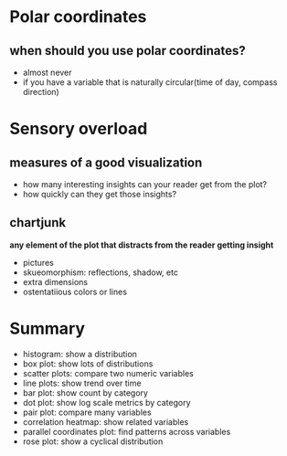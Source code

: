 # Polar coordinates
## when should you use polar coordinates?
- almost never
- if you have a variable that is naturally circular(time of day, compass direction)

# Sensory overload
## measures of a good visualization
- how many interesting insights can your reader get from the plot?
- how quickly can they get those insights?

## chartjunk
__any element of the plot that distracts from the reader getting insight__
- pictures
- skueomorphism: reflections, shadow, etc
- extra dimensions
- ostentatiious colors or lines

# Summary
- histogram: show a distribution
- box plot: show lots of distributions
- scatter plots: compare two numeric variables
- line plots: show trend over time
- bar plot: show count by category
- dot plot: show log scale metrics by category
- pair plot: compare many variables
- correlation heatmap: show related variables
- parallel coordinates plot: find patterns across variables
- rose plot: show a cyclical distribution
